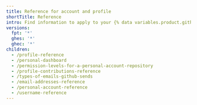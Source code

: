 ```yaml
---
title: Reference for account and profile
shortTitle: Reference
intro: Find information to apply to your {% data variables.product.github %} account and profile.
versions:
  fpt: '*'
  ghes: '*'
  ghec: '*'
children:
  - /profile-reference
  - /personal-dashboard
  - /permission-levels-for-a-personal-account-repository
  - /profile-contributions-reference
  - /types-of-emails-github-sends
  - /email-addresses-reference
  - /personal-account-reference
  - /username-reference
---
```



